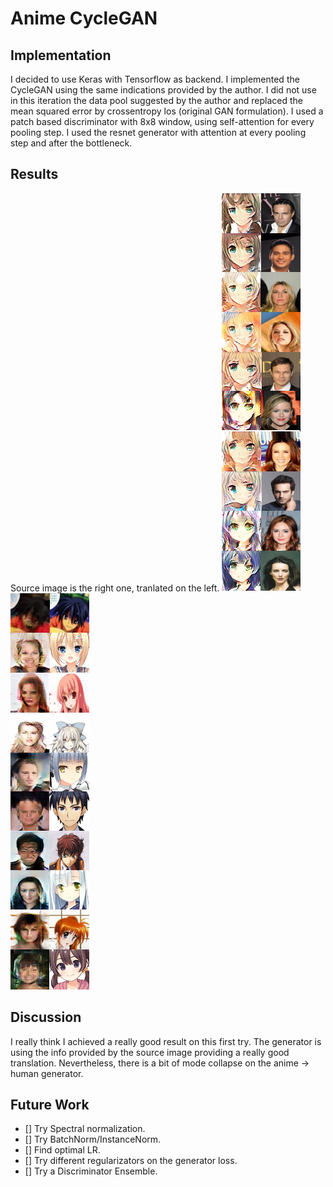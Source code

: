 # Anime CycleGAN #
## Implementation ##
I decided to use Keras with Tensorflow as backend. I implemented the CycleGAN using the same indications provided by the author. I did not use in this iteration the data pool suggested by the author and replaced the mean squared error by crossentropy los (original GAN formulation).
I used a patch based discriminator with 8x8 window, using self-attention for every pooling step. I used the resnet generator with attention at every pooling step and after the bottleneck.

## Results ##
Source image is the right one, tranlated on the left.
![to anime](to_anime_results.png)
![to human](to_human_results.png)

## Discussion ##
I really think I achieved a really good result on this first try. The generator is using the info provided by the source image providing a really good translation. Nevertheless, there is a bit of mode collapse on the anime -> human generator.

## Future Work ##

- [] Try Spectral normalization.
- [] Try BatchNorm/InstanceNorm.
- [] Find optimal LR.
- [] Try different regularizators on the generator loss.
- [] Try a Discriminator Ensemble.
